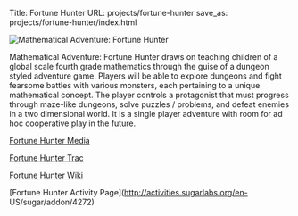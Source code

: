 Title: Fortune Hunter
URL: projects/fortune-hunter
save_as: projects/fortune-hunter/index.html

![Mathematical Adventure: Fortune
Hunter](http://foss.rit.edu/files/FortuneHunterLogo.png)

Mathematical Adventure: Fortune Hunter draws on teaching children of a global
scale fourth grade mathematics through the guise of a dungeon styled adventure
game. Players will be able to explore dungeons and fight fearsome battles with
various monsters, each pertaining to a unique mathematical concept. The player
controls a protagonist that must progress through maze-like dungeons, solve
puzzles / problems, and defeat enemies in a two dimensional world. It is a
single player adventure with room for ad hoc cooperative play in the future.

[Fortune Hunter Media](/media/video/fortunehunter)

[Fortune Hunter Trac](https://fedorahosted.org/fortune_hunter/)

[Fortune Hunter Wiki](http://wiki.sugarlabs.org/go/Fortune_Hunter)

[Fortune Hunter Activity Page](http://activities.sugarlabs.org/en-
US/sugar/addon/4272)

